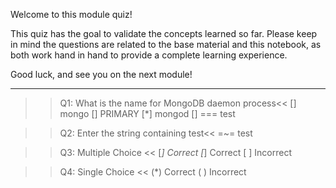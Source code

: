 
Welcome to this module quiz!

This quiz has the goal to validate the concepts learned so far.
Please keep in mind the questions are related to the base material and this notebook, as both work hand in hand to provide a complete learning experience.


Good luck, and see you on the next module!

---
>>Q1: What is the name for MongoDB daemon process<<
[] mongo
[] PRIMARY
[*] mongod
[] 
=== test

>>Q2: Enter the string containing test<<
=~= test

>>Q3: Multiple Choice <<
[*] Correct
[*] Correct
[ ] Incorrect

>>Q4: Single Choice <<
(*) Correct
( ) Incorrect
